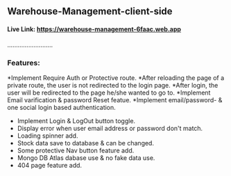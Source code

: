 ## Warehouse-Management-client-side
#### Live Link: https://warehouse-management-6faac.web.app
..........................
### Features:
*Implement Require Auth or Protective route.
*After reloading the page of a private route, the user is not redirected to the login page.
*After login, the user will be redirected to the page he/she wanted to go to.
*Implement Email varification & password Reset featue.
*Implement email/password- & one social login based authentication.
* Implement Login & LogOut button toggle.
* Display error when user email address or password don't match.
* Loading spinner add.
* Stock data save to database & can be changed.
* Some protective Nav button feature add.
* Mongo DB Atlas dabase use & no fake data use.
* 404 page feature add.

